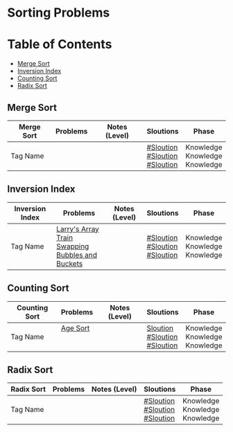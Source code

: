 # Sorting Problems

Table of Contents
=================
- [Merge Sort](#merge-sort)
- [Inversion Index](#inversion-index)
- [Counting Sort](#counting-sort)
- [Radix Sort](#radix-sort)


## Merge Sort
Merge Sort    | Problems | Notes (Level)| Sloutions| Phase
-------------| -------------   |-------------| -------------|-------------
Tag Name| []()<br>  []()<br>  []()<br> | |[#Sloution]()<br> [#Sloution]()<br> [#Sloution]()<br>  | Knowledge<br> Knowledge<br> Knowledge<br>| 

## Inversion Index
Inversion Index  | Problems | Notes (Level)| Sloutions| Phase
-------------| -------------   |-------------| -------------|-------------
Tag Name| [Larry's Array](https://www.hackerrank.com/contests/101hack35/challenges/larrys-array/problem)<br>  [Train Swapping](https://uva.onlinejudge.org/index.php?option=com_onlinejudge&Itemid=8&page=show_problem&problem=235)<br>  [Bubbles and Buckets](https://uva.onlinejudge.org/index.php?option=onlinejudge&page=show_problem&problem=2490)<br> | |[#Sloution]()<br> [#Sloution]()<br> [#Sloution]()<br>| Knowledge<br> Knowledge<br> Knowledge<br>| 



## Counting Sort
Counting Sort  | Problems | Notes (Level)| Sloutions| Phase
-------------| -------------   |-------------| -------------|-------------
Tag Name| [Age Sort](https://uva.onlinejudge.org/index.php?option=com_onlinejudge&Itemid=8&page=show_problem&problem=2457)<br>  []()<br>  []()<br>  | |[Sloution](https://github.com/basmaashouur/Competitive-Programming/blob/master/Solutions-library/sorting-solutions/11462-UVa.cpp)<br> [#Sloution]()<br> [#Sloution]()<br> | Knowledge<br> Knowledge<br> Knowledge<br>| 

## Radix Sort
Radix Sort  | Problems | Notes (Level)| Sloutions| Phase
-------------| -------------   |-------------| -------------|-------------
Tag Name| []()<br>  []()<br>  []()<br> | |[#Sloution]()<br> [#Sloution]()<br> [#Sloution]()<br> | Knowledge<br> Knowledge<br> Knowledge<br>| 
